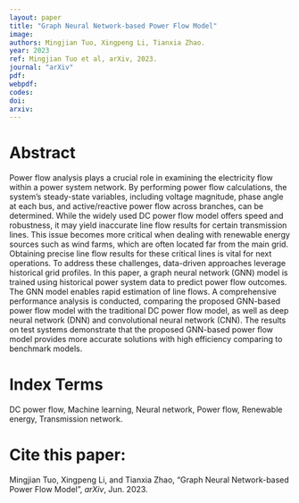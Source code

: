 ```yaml
---
layout: paper
title: "Graph Neural Network-based Power Flow Model"
image: 
authors: Mingjian Tuo, Xingpeng Li, Tianxia Zhao.
year: 2023
ref: Mingjian Tuo et al, arXiv, 2023. 
journal: "arXiv"
pdf: 
webpdf: 
codes: 
doi: 
arxiv: 
---
```


# Abstract
Power flow analysis plays a crucial role in examining the electricity flow within a power system network. By performing power flow calculations, the system’s steady-state variables, including voltage magnitude, phase angle at each bus, and active/reactive power flow across branches, can be determined. While the widely used DC power flow model offers speed and robustness, it may yield inaccurate line flow results for certain transmission lines. This issue becomes more critical when dealing with renewable energy sources such as wind farms, which are often located far from the main grid. Obtaining precise line flow results for these critical lines is vital for next operations. To address these challenges, data-driven approaches leverage historical grid profiles. In this paper, a graph neural network (GNN) model is trained using historical power system data to predict power flow outcomes. The GNN model enables rapid estimation of line flows. A comprehensive performance analysis is conducted, comparing the proposed GNN-based power flow model with the traditional DC power flow model, as well as deep neural network (DNN) and convolutional neural network (CNN). The results on test systems demonstrate that the proposed GNN-based power flow model provides more accurate solutions with high efficiency comparing to benchmark models.

# Index Terms
DC power flow, Machine learning, Neural network, Power flow, Renewable energy, Transmission network.

# Cite this paper:
Mingjian Tuo, Xingpeng Li, and Tianxia Zhao, “Graph Neural Network-based Power Flow Model”, *arXiv*, Jun. 2023.
